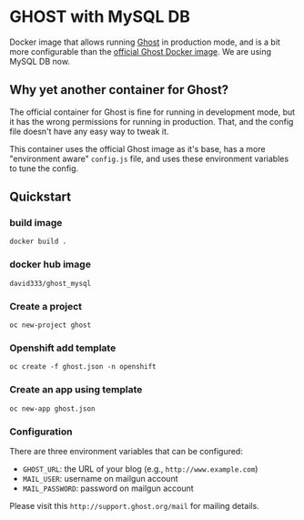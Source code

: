# GHOST with MySQL DB
Docker image that allows running [Ghost](https://github.com/TryGhost/Ghost) in production mode,
and is a bit more configurable than the [official Ghost Docker image](https://registry.hub.docker.com/_/ghost/).
We are using MySQL DB now.

## Why yet another container for Ghost?

The official container for Ghost is fine for running in development mode, but it has the wrong
permissions for running in production. That, and the config file doesn't have any easy way to tweak
it.

This container uses the official Ghost image as it's base, has a more "environment aware"
`config.js` file, and uses these environment variables to tune the config.

## Quickstart

### build image
`docker build .`

### docker hub image
`david333/ghost_mysql`

### Create a project
`oc new-project ghost`

### Openshift add template
`oc create -f ghost.json -n openshift`

### Create an app using template
`oc new-app ghost.json`

### Configuration

There are three environment variables that can be configured:

* `GHOST_URL`: the URL of your blog (e.g., `http://www.example.com`)
* `MAIL_USER`: username on mailgun account
* `MAIL_PASSWORD`: password on mailgun account

Please visit this `http://support.ghost.org/mail` for mailing details.